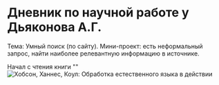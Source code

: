 # Дневник по научной работе у Дьяконова А.Г.

Тема: Умный поиск (по сайту). Мини-проект: есть неформальный запрос, найти наиболее релевантную информацию в источнике.

Начал с чтения книги ""
![Хобсон, Ханнес, Коул: Обработка естественного языка в действии](https://github.com/Alexey-Borisov/3_course_diary/source/nlp_book.jpg?raw=true)
